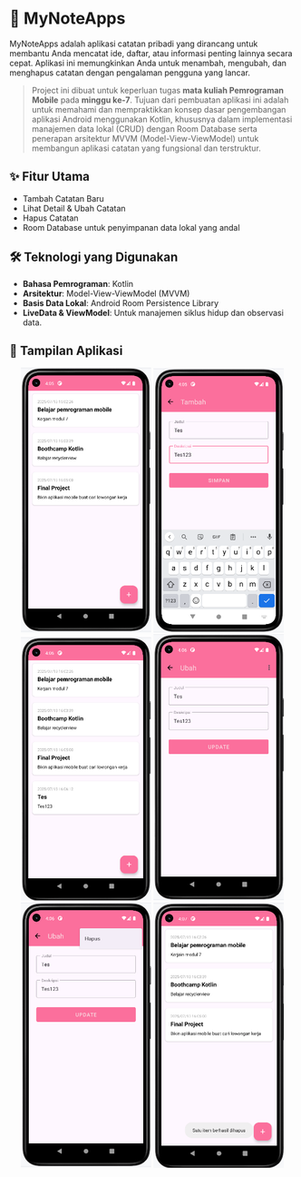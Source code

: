 # 📱 MyNoteApps

MyNoteApps adalah aplikasi catatan pribadi yang dirancang untuk membantu Anda mencatat ide, daftar, atau informasi penting lainnya secara cepat. Aplikasi ini memungkinkan Anda untuk menambah, mengubah, dan menghapus catatan dengan pengalaman pengguna yang lancar.

> Project ini dibuat untuk keperluan tugas **mata kuliah Pemrograman Mobile** pada **minggu ke-7**. Tujuan dari pembuatan aplikasi ini adalah untuk memahami dan mempraktikkan  konsep dasar pengembangan aplikasi Android menggunakan Kotlin, khususnya dalam implementasi manajemen data lokal (CRUD) dengan Room Database serta penerapan arsitektur MVVM (Model-View-ViewModel) untuk membangun aplikasi catatan yang fungsional dan terstruktur.

## ✨ Fitur Utama

* Tambah Catatan Baru
* Lihat Detail & Ubah Catatan
* Hapus Catatan
* Room Database untuk penyimpanan data lokal yang andal

## 🛠️ Teknologi yang Digunakan

* **Bahasa Pemrograman**: Kotlin
* **Arsitektur**: Model-View-ViewModel (MVVM)
* **Basis Data Lokal**: Android Room Persistence Library
* **LiveData & ViewModel**: Untuk manajemen siklus hidup dan observasi data.

## 📸 Tampilan Aplikasi
<p align="center">
  <img src="screenshots/Screenshot 2025-07-13 160522.png" alt="Login" width="230"/>
  <img src="screenshots/Screenshot 2025-07-13 160609.png" alt="Register" width="230"/>
  <img src="screenshots/Screenshot 2025-07-13 160634.png" alt="Home" width="230"/>
  <img src="screenshots/Screenshot 2025-07-13 160652.png" alt="Login" width="230"/>
  <img src="screenshots/Screenshot 2025-07-13 160709.png" alt="Register" width="230"/>
  <img src="screenshots/Screenshot 2025-07-13 160810.png" alt="Home" width="230"/>
</p>
